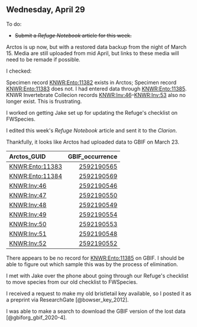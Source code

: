 
## Wednesday, April 29

To do:

* ~~Submit a *Refuge Notebook* article for this week.~~

Arctos is up now, but with a restored data backup from the night of March 15. Media are still uploaded from mid April, but links to these media will need to be remade if possible.

I checked: 

Specimen record [KNWR:Ento:11382](http://arctos.database.museum/guid/KNWR:Ento:11382) exists in Arctos; Specimen record [KNWR:Ento:11383](http://arctos.database.museum/guid/KNWR:Ento:11383) does not. I had entered data through [KNWR:Ento:11385](http://arctos.database.museum/guid/KNWR:Ento:11385). KNWR Invertebrate Collecion records [KNWR:Inv:46](http://arctos.database.museum/guid/KNWR:Inv:46)–[KNWR:Inv:53](http://arctos.database.museum/guid/KNWR:Inv:53) also no longer exist. This is frustrating.

I worked on getting Jake set up for updating the Refuge's checklist on FWSpecies.

I edited this week's *Refuge Notebook* article and sent it to the *Clarion*.

Thankfully, it looks like Arctos had uploaded data to GBIF on March 23.

Arctos_GUID|GBIF_occurrence
:---|---:
[KNWR:Ento:11383](http://arctos.database.museum/guid/KNWR:Ento:11383)|[2592190565](https://www.gbif.org/occurrence/2592190565)
[KNWR:Ento:11384](http://arctos.database.museum/guid/KNWR:Ento:11384)|[2592190569](https://www.gbif.org/occurrence/2592190569)
[KNWR:Inv:46](http://arctos.database.museum/guid/KNWR:Inv:46)|[2592190546](https://www.gbif.org/occurrence/2592190546)
[KNWR:Inv:47](http://arctos.database.museum/guid/KNWR:Inv:47)|[2592190550](https://www.gbif.org/occurrence/2592190550)
[KNWR:Inv:48](http://arctos.database.museum/guid/KNWR:Inv:48)|[2592190549](https://www.gbif.org/occurrence/2592190549)
[KNWR:Inv:49](http://arctos.database.museum/guid/KNWR:Inv:49)|[2592190554](https://www.gbif.org/occurrence/2592190554)
[KNWR:Inv:50](http://arctos.database.museum/guid/KNWR:Inv:50)|[2592190553](https://www.gbif.org/occurrence/2592190553)
[KNWR:Inv:51](http://arctos.database.museum/guid/KNWR:Inv:51)|[2592190548](https://www.gbif.org/occurrence/2592190548)
[KNWR:Inv:52](http://arctos.database.museum/guid/KNWR:Inv:52)|[2592190552](https://www.gbif.org/occurrence/2592190552)

There appears to be no record for [KNWR:Ento:11385](http://arctos.database.museum/guid/KNWR:Ento:11385) on GBIF. I should be able to figure out which sample this was by the process of elimination.

I met with Jake over the phone about going through our Refuge's checklist to move species from our old checklist to FWSpecies.

I received a request to make my old bristletail key available, so I posted it as a preprint via ResearchGate [@bowser_key_2012].

I was able to make a search to download the GBIF version of the lost data [@gbiforg_gbif_2020-4].

